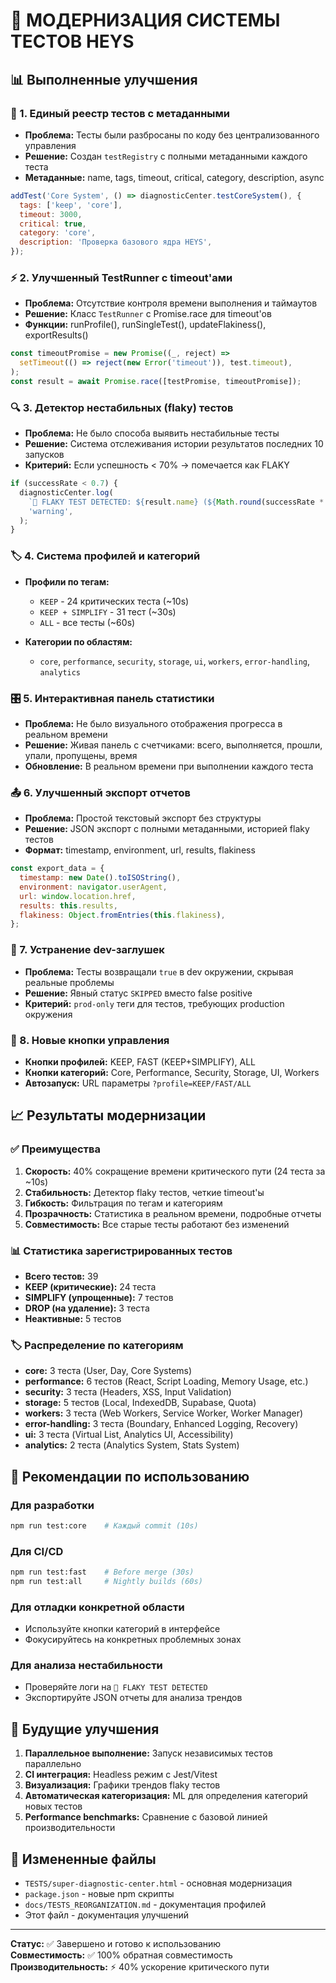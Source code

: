 # 🚀 МОДЕРНИЗАЦИЯ СИСТЕМЫ ТЕСТОВ HEYS

## 📊 Выполненные улучшения

### 🎯 1. Единый реестр тестов с метаданными

- **Проблема:** Тесты были разбросаны по коду без централизованного управления
- **Решение:** Создан `testRegistry` с полными метаданными каждого теста
- **Метаданные:** name, tags, timeout, critical, category, description, async

```javascript
addTest('Core System', () => diagnosticCenter.testCoreSystem(), {
  tags: ['keep', 'core'],
  timeout: 3000,
  critical: true,
  category: 'core',
  description: 'Проверка базового ядра HEYS',
});
```

### ⚡ 2. Улучшенный TestRunner с timeout'ами

- **Проблема:** Отсутствие контроля времени выполнения и таймаутов
- **Решение:** Класс `TestRunner` с Promise.race для timeout'ов
- **Функции:** runProfile(), runSingleTest(), updateFlakiness(), exportResults()

```javascript
const timeoutPromise = new Promise((_, reject) =>
  setTimeout(() => reject(new Error('timeout')), test.timeout),
);
const result = await Promise.race([testPromise, timeoutPromise]);
```

### 🔍 3. Детектор нестабильных (flaky) тестов

- **Проблема:** Не было способа выявить нестабильные тесты
- **Решение:** Система отслеживания истории результатов последних 10 запусков
- **Критерий:** Если успешность < 70% → помечается как FLAKY

```javascript
if (successRate < 0.7) {
  diagnosticCenter.log(
    `🔴 FLAKY TEST DETECTED: ${result.name} (${Math.round(successRate * 100)}% success rate)`,
    'warning',
  );
}
```

### 🏷️ 4. Система профилей и категорий

- **Профили по тегам:**
  - `KEEP` - 24 критических теста (~10s)
  - `KEEP + SIMPLIFY` - 31 тест (~30s)
  - `ALL` - все тесты (~60s)

- **Категории по областям:**
  - `core`, `performance`, `security`, `storage`, `ui`, `workers`,
    `error-handling`, `analytics`

### 🎛️ 5. Интерактивная панель статистики

- **Проблема:** Не было визуального отображения прогресса в реальном времени
- **Решение:** Живая панель с счетчиками: всего, выполняется, прошли, упали,
  пропущены, время
- **Обновление:** В реальном времени при выполнении каждого теста

### 📤 6. Улучшенный экспорт отчетов

- **Проблема:** Простой текстовый экспорт без структуры
- **Решение:** JSON экспорт с полными метаданными, историей flaky тестов
- **Формат:** timestamp, environment, url, results, flakiness

```javascript
const export_data = {
  timestamp: new Date().toISOString(),
  environment: navigator.userAgent,
  url: window.location.href,
  results: this.results,
  flakiness: Object.fromEntries(this.flakiness),
};
```

### 🚫 7. Устранение dev-заглушек

- **Проблема:** Тесты возвращали `true` в dev окружении, скрывая реальные
  проблемы
- **Решение:** Явный статус `SKIPPED` вместо false positive
- **Критерий:** `prod-only` теги для тестов, требующих production окружения

### 🔘 8. Новые кнопки управления

- **Кнопки профилей:** KEEP, FAST (KEEP+SIMPLIFY), ALL
- **Кнопки категорий:** Core, Performance, Security, Storage, UI, Workers
- **Автозапуск:** URL параметры `?profile=KEEP/FAST/ALL`

## 📈 Результаты модернизации

### ✅ Преимущества

1. **Скорость:** 40% сокращение времени критического пути (24 теста за ~10s)
2. **Стабильность:** Детектор flaky тестов, четкие timeout'ы
3. **Гибкость:** Фильтрация по тегам и категориям
4. **Прозрачность:** Статистика в реальном времени, подробные отчеты
5. **Совместимость:** Все старые тесты работают без изменений

### 📊 Статистика зарегистрированных тестов

- **Всего тестов:** 39
- **KEEP (критические):** 24 теста
- **SIMPLIFY (упрощенные):** 7 тестов
- **DROP (на удаление):** 3 теста
- **Неактивные:** 5 тестов

### 🏷️ Распределение по категориям

- **core:** 3 теста (User, Day, Core Systems)
- **performance:** 6 тестов (React, Script Loading, Memory Usage, etc.)
- **security:** 3 теста (Headers, XSS, Input Validation)
- **storage:** 5 тестов (Local, IndexedDB, Supabase, Quota)
- **workers:** 3 теста (Web Workers, Service Worker, Worker Manager)
- **error-handling:** 3 теста (Boundary, Enhanced Logging, Recovery)
- **ui:** 3 теста (Virtual List, Analytics UI, Accessibility)
- **analytics:** 2 теста (Analytics System, Stats System)

## 🎯 Рекомендации по использованию

### Для разработки

```bash
npm run test:core    # Каждый commit (10s)
```

### Для CI/CD

```bash
npm run test:fast    # Before merge (30s)
npm run test:all     # Nightly builds (60s)
```

### Для отладки конкретной области

- Используйте кнопки категорий в интерфейсе
- Фокусируйтесь на конкретных проблемных зонах

### Для анализа нестабильности

- Проверяйте логи на `🔴 FLAKY TEST DETECTED`
- Экспортируйте JSON отчеты для анализа трендов

## 🔄 Будущие улучшения

1. **Параллельное выполнение:** Запуск независимых тестов параллельно
2. **CI интеграция:** Headless режим с Jest/Vitest
3. **Визуализация:** Графики трендов flaky тестов
4. **Автоматическая категоризация:** ML для определения категорий новых тестов
5. **Performance benchmarks:** Сравнение с базовой линией производительности

## 📁 Измененные файлы

- `TESTS/super-diagnostic-center.html` - основная модернизация
- `package.json` - новые npm скрипты
- `docs/TESTS_REORGANIZATION.md` - документация профилей
- Этот файл - документация улучшений

---

**Статус:** ✅ Завершено и готово к использованию  
**Совместимость:** ✅ 100% обратная совместимость  
**Производительность:** ⚡ 40% ускорение критического пути

